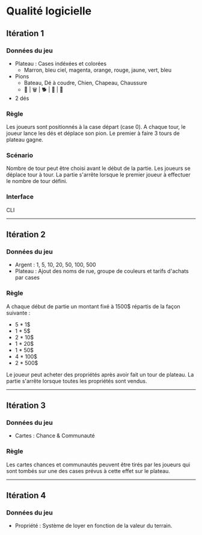 # Qualité logicielle 


## Itération 1


### Données du jeu

- Plateau : Cases indéxées et colorées
    - Marron, bleu ciel, magenta, orange, rouge, jaune, vert, bleu
- Pions
    - Bateau, Dé à coudre, Chien, Chapeau, Chaussure
    - 🚢 | 🗑️ | 🐕 | 🎩 | 👞
- 2 dés

### Règle

Les joueurs sont positionnés à la case départ (case 0).
A chaque tour, le joueur lance les dés et déplace son pion.
Le premier à faire 3 tours de plateau gagne.

### Scénario

Nombre de tour peut être choisi avant le début de la partie.
Les joueurs se déplace tour à tour.
La partie s'arrête lorsque le premier joueur à effectuer le nombre de tour défini.

### Interface

CLI

----

## Itération 2

### Données du jeu

- Argent : 1, 5, 10, 20, 50, 100, 500
- Plateau : Ajout des noms de rue, groupe de couleurs et tarifs d'achats par cases

### Règle

A chaque début de partie un montant fixé à 1500$ répartis de la façon suivante :
- 5 * 1$
- 1 * 5$
- 2 * 10$
- 1 * 20$
- 1 * 50$
- 4 * 100$
- 2 * 500$

Le joueur peut acheter des propriétés après avoir fait un tour de plateau.
La partie s'arrête lorsque toutes les propriétés sont vendus.

----

## Itération 3

### Données du jeu

- Cartes : Chance & Communauté

### Règle

Les cartes chances et communautés peuvent être tirés par les joueurs qui sont tombés sur une des cases prévus à cette effet sur le plateau.

----

## Itération 4

### Données du jeu

- Propriété : Système de loyer en fonction de la valeur du terrain.

